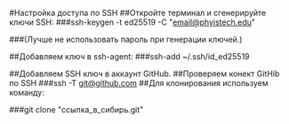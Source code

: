 #Настройка доступа по SSH
##Откройте терминал и сгенерируйте ключи SSH:
###ssh-keygen -t ed25519 -C "email@phyistech.edu"

###(Лучше не использовать пароль при генерации ключей.)

##Добавляем ключ в ssh-agent:
###ssh-add ~/.ssh/id_ed25519

##Добавляем SSH ключ в аккаунт GitHub.
##Проверяем конект GitHib по SSH
###ssh -T git@github.com
##Для клонирования используем команду:

###git clone "ссылка_в_сибирь.git"
